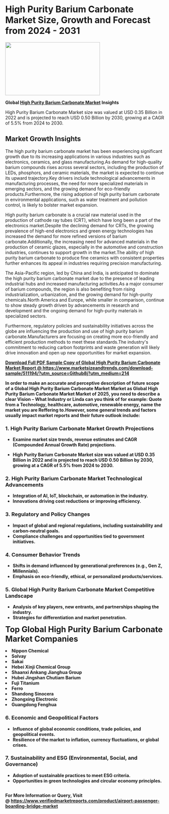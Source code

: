 <H1>High Purity Barium Carbonate Market Size, Growth and Forecast from 2024 - 2031</H1><img class="aligncenter size-medium wp-image-584254" src="https://thirdeyenews.in/wp-content/uploads/2024/09/Global-Market-Research-300x168.jpeg" alt="" width="300" height="168" /><p><strong>Global&nbsp;<a href="https://www.marketsizeandtrends.com/download-sample/511194/?utm_source=Github8j?utm_medium=214">High Purity Barium Carbonate Market</a> Insights</strong></p><p>High Purity Barium Carbonate Market size was valued at USD 0.35 Billion in 2022 and is projected to reach USD 0.50 Billion by 2030, growing at a CAGR of 5.5% from 2024 to 2030.</p><p><h2>Market Growth Insights</h2> <p>The high purity barium carbonate market has been experiencing significant growth due to its increasing applications in various industries such as electronics, ceramics, and glass manufacturing.As demand for high-quality barium compounds rises across several sectors, including the production of LEDs, phosphors, and ceramic materials, the market is expected to continue its upward trajectory.Key drivers include technological advancements in manufacturing processes, the need for more specialized materials in emerging sectors, and the growing demand for eco-friendly products.Furthermore, the rising adoption of high purity barium carbonate in environmental applications, such as water treatment and pollution control, is likely to bolster market expansion.</p> <p><strong><a href="#"></a></strong></p> <p>High purity barium carbonate is a crucial raw material used in the production of cathode ray tubes (CRT), which have long been a part of the electronics market.Despite the declining demand for CRTs, the growing prevalence of high-end electronics and green energy technologies has increased the demand for more refined versions of barium carbonate.Additionally, the increasing need for advanced materials in the production of ceramic glazes, especially in the automotive and construction industries, continues to support growth in the market.The ability of high purity barium carbonate to produce fine ceramics with consistent properties further enhances its appeal in industries requiring precision manufacturing.</p> <p>The Asia-Pacific region, led by China and India, is anticipated to dominate the high purity barium carbonate market due to the presence of leading industrial hubs and increased manufacturing activities.As a major consumer of barium compounds, the region is also benefiting from rising industrialization, urbanization, and the growing demand for high-purity chemicals.North America and Europe, while smaller in comparison, continue to show steady growth driven by advancements in research and development and the ongoing demand for high-purity materials in specialized sectors.</p> <p>Furthermore, regulatory policies and sustainability initiatives across the globe are influencing the production and use of high purity barium carbonate.Manufacturers are focusing on creating more eco-friendly and efficient production methods to meet these standards.The industry's commitment to reducing carbon footprints and waste generation will likely drive innovation and open up new opportunities for market expansion.</p> <p><strong><a href="#"></p><p><span class=""><strong>Download Full PDF Sample Copy of Global High Purity Barium Carbonate Market Report</strong> @ <a href="https://www.marketsizeandtrends.com/download-sample/511194/?utm_source=Github8j?utm_medium=214" target="_blank">https://www.marketsizeandtrends.com/download-sample/511194/?utm_source=Github8j?utm_medium=214</a></span></p><p>In order to make an accurate and perceptive description of future scope of a Global&nbsp;High Purity Barium Carbonate Market Market as Global&nbsp;High Purity Barium Carbonate Market Market of 2025, you need to describe a clear Vision &ndash; What Industry or Linda can you think of for example: Quote from a Technology, healthcare, automotive, renewable energy, name the market you are Reffering to.However, some general trends and factors usually impact market reports and their future outlook include:</p><h3>1.&nbsp;<strong>High Purity Barium Carbonate Market Growth Projections</strong></h3><ul><li>Examine market size trends, revenue estimates and CAGR (Compounded Annual Growth Rate) projections.</li><li><p>High Purity Barium Carbonate Market size was valued at USD 0.35 Billion in 2022 and is projected to reach USD 0.50 Billion by 2030, growing at a CAGR of 5.5% from 2024 to 2030.</p></li></ul><h3>2.&nbsp;<strong>High Purity Barium Carbonate Market Technological Advancements</strong></h3><ul><li>Integration of AI, IoT, blockchain, or automation in the industry.</li><li>Innovations driving cost reductions or improving efficiency.</li></ul><h3>3.&nbsp;<strong>Regulatory and Policy Changes</strong></h3><ul><li>Impact of global and regional regulations, including sustainability and carbon-neutral goals.</li><li>Compliance challenges and opportunities tied to government initiatives.</li></ul><h3>4.&nbsp;<strong>Consumer Behavior Trends</strong></h3><ul><li>Shifts in demand influenced by generational preferences (e.g., Gen Z, Millennials).</li><li>Emphasis on eco-friendly, ethical, or personalized products/services.</li></ul><h3>5.&nbsp;<strong>Global High Purity Barium Carbonate Market Competitive Landscape</strong></h3><ul><li>Analysis of key players, new entrants, and partnerships shaping the industry.</li><li>Strategies for differentiation and market penetration.</li></ul><p data-pm-slice="1 1 []"><span style="color: inherit; font-family: inherit; font-size: 25px;">Top Global High Purity Barium Carbonate Market Companies</span></p><div class="" data-test-id=""><p><li>Nippon Chemical</li><li> Solvay</li><li> Sakai</li><li> Hebei Xinji Chemical Group</li><li> Shaanxi Ankang Jianghua Group</li><li> Hubei Jingshan Chutiam Barium</li><li> Fuji Titanium</li><li> Ferro</li><li> Shandong Sinocera</li><li> Zhongxing Electronic</li><li> Guangdong Fenghua</li></p></div><h3>6.&nbsp;<strong>Economic and Geopolitical Factors</strong></h3><ul><li>Influence of global economic conditions, trade policies, and geopolitical events.</li><li>Resilience of the market to inflation, currency fluctuations, or global crises.</li></ul><h3>7.&nbsp;<strong>Sustainability and ESG (Environmental, Social, and Governance)</strong></h3><ul><li>Adoption of sustainable practices to meet ESG criteria.</li><li>Opportunities in green technologies and circular economy principles.</li></ul><h2><strong style="font-size: 14px;">For More Information or Query, Visit @&nbsp;</strong><a style="background-color: #ffffff; font-size: 14px;" href="https://www.marketsizeandtrends.com/report/high-purity-barium-carbonate-market/" target="_blank">https://www.verifiedmarketreports.com/product/airport-passenger-boarding-bridge-market</a></h2>
